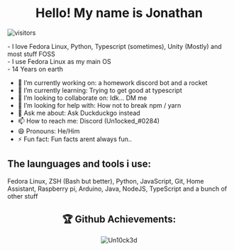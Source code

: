 <h1 align="center">Hello! My name is Jonathan</h1>

![visitors](https://visitor-badge.glitch.me/badge?page_id=Un10ck3d.self.id.whatever&left_color=blue&right_color=red)

<p>
  - I love Fedora Linux, Python, Typescript (sometimes), Unity (Mostly) and most stuff FOSS <br/>
  - I use Fedora Linux as my main OS<br/>
  - 14 Years on earth
</p>

- 🔭 I’m currently working on: a homework discord bot and a rocket
- 🌱 I’m currently learning: Trying to get good at typescript
- 👯 I’m looking to collaborate on: Idk... DM me
- 🤔 I’m looking for help with: How not to break npm / yarn
- 💬 Ask me about: Ask Duckduckgo instead
- 📫 How to reach me: Discord (Un1ocked_#0284)
- 😄 Pronouns: He/Him
- ⚡ Fun fact: Fun facts arent always fun..

<h2 align="left">The launguages and tools i use:</h2>
<p>Fedora Linux, ZSH (Bash but better), Python, JavaScript, Git, Home Assistant, Raspberry pi, Arduino, Java, NodeJS, TypeScript and a bunch of other stuff</p>


<h2 align="center">🏆 Github Achievements:</h2>
<p align="center"><img unselectable="on" style="pointer-events:none;" src="https://github-readme-streak-stats.herokuapp.com/?user=Un10ck3d&theme=tokyonight_duo&hide_border=true&background=0D1117" alt="Un10ck3d" /></p>
